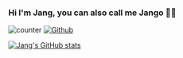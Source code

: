 ### Hi I'm Jang, you can also call me Jango ✌🏼
![counter](https://enxf8byei2cc1ln.m.pipedream.net)
[![Github](https://img.shields.io/github/followers/jango707?label=Follow&style=social)](https://github.com/jango707)


[![Jang's GitHub stats](https://github-readme-stats.vercel.app/api?count_private=true&username=jango707&show_icons=true&theme=cobalt)](https://github.com/jango707)
